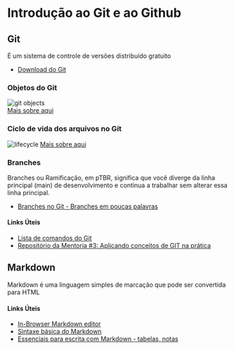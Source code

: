 ﻿# Introdução ao Git e ao Github 

## Git
É um sistema de controle de versões distribuído gratuito
- [Download do Git](https://git-scm.com)

### Objetos do Git
![git objects](https://user-images.githubusercontent.com/99980710/154824133-12603745-18f1-41b7-bb21-e4c3ec80b751.png)  
[Mais sobre aqui](https://git-scm.com/book/en/v2/Git-Internals-Git-Objects)
### Ciclo de vida dos arquivos no Git
![lifecycle](https://user-images.githubusercontent.com/99980710/154824146-67f030dc-a646-4140-b77f-cc81d87e7b0f.png)
[Mais sobre aqui](https://git-scm.com/book/en/v2/Git-Basics-Recording-Changes-to-the-Repository)

### Branches
Branches ou Ramificação, em pTBR, significa que você diverge da linha principal (main) de desenvolvimento e continua a trabalhar sem alterar essa linha principal.

- [Branches no Git - Branches em poucas palavras](https://git-scm.com/book/pt-br/v2/Branches-no-Git-Branches-em-poucas-palavras)
#### Links Úteis
- [Lista de comandos do Git](https://gist.github.com/leocomelli/2545add34e4fec21ec16)
- [Repositório da Mentoria #3: Aplicando conceitos de GIT na prática](https://github.com/mhnakashima/dio-mentoria-git-github)

## Markdown
Markdown é uma linguagem simples de marcação que pode ser convertida para HTML

#### Links Úteis
- [In-Browser Markdown editor](https://stackedit.io/app)
- [Sintaxe básica do Markdown](https://www.markdownguide.org/basic-syntax/)
- [Essenciais para escrita com Markdown - tabelas, notas](https://experienceleague.adobe.com/docs/contributor/contributor-guide/writing-essentials/markdown.html?lang=pt-BR)
